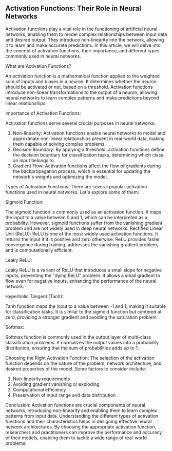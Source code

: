 ## Activation Functions: Their Role in Neural Networks

Activation functions play a vital role in the functioning of artificial neural networks, enabling them to model complex relationships between input data and desired output. They introduce non-linearity into the network, allowing it to learn and make accurate predictions. In this article, we will delve into the concept of activation functions, their importance, and different types commonly used in neural networks.

What are Activation Functions?

An activation function is a mathematical function applied to the weighted sum of inputs and biases in a neuron. It determines whether the neuron should be activated or not, based on a threshold. Activation functions introduce non-linear transformations to the output of a neuron, allowing neural networks to learn complex patterns and make predictions beyond linear relationships.

Importance of Activation Functions:

Activation functions serve several crucial purposes in neural networks:
1. Non-linearity: Activation functions enable neural networks to model and approximate non-linear relationships present in real-world data, making them capable of solving complex problems.
2. Decision Boundary: By applying a threshold, activation functions define the decision boundary for classification tasks, determining which class an input belongs to.
3. Gradient Flow: Activation functions affect the flow of gradients during the backpropagation process, which is essential for updating the network's weights and optimizing the model.

Types of Activation Functions:
There are several popular activation functions used in neural networks. Let's explore some of them:

Sigmoid Function:

The sigmoid function is commonly used as an activation function. It maps the input to a value between 0 and 1, which can be interpreted as a probability. However, sigmoid functions suffer from the vanishing gradient problem and are not widely used in deep neural networks.
Rectified Linear Unit (ReLU):
ReLU is one of the most widely used activation functions. It returns the input if it is positive and zero otherwise. ReLU provides faster convergence during training, addresses the vanishing gradient problem, and is computationally efficient.

Leaky ReLU:

Leaky ReLU is a variant of ReLU that introduces a small slope for negative inputs, preventing the "dying ReLU" problem. It allows a small gradient to flow even for negative inputs, enhancing the performance of the neural network.

Hyperbolic Tangent (Tanh):

Tanh function maps the input to a value between -1 and 1, making it suitable for classification tasks. It is similar to the sigmoid function but centered at zero, providing a stronger gradient and avoiding the saturation problem.

Softmax:

Softmax function is commonly used in the output layer of multi-class classification problems. It normalizes the output values into a probability distribution, ensuring that the sum of probabilities adds up to 1.

Choosing the Right Activation Function:
The selection of the activation function depends on the nature of the problem, network architecture, and desired properties of the model. Some factors to consider include:
1. Non-linearity requirements
2. Avoiding gradient vanishing or exploding
3. Computational efficiency
4. Preservation of input range and data distribution

Conclusion:
Activation functions are crucial components of neural networks, introducing non-linearity and enabling them to learn complex patterns from input data. Understanding the different types of activation functions and their characteristics helps in designing effective neural network architectures. By choosing the appropriate activation function, researchers and practitioners can improve the performance and accuracy of their models, enabling them to tackle a wide range of real-world problems.
<br>
<br>
